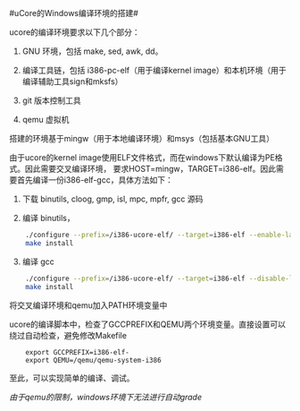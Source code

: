 #uCore的Windows编译环境的搭建#

ucore的编译环境要求以下几个部分：

1. GNU 环境，包括 make, sed, awk, dd。

2. 编译工具链，包括 i386-pc-elf（用于编译kernel image）和本机环境（用于编译辅助工具sign和mksfs）

3. git 版本控制工具

4. qemu 虚拟机

搭建的环境基于mingw（用于本地编译环境）和msys（包括基本GNU工具）

由于ucore的kernel image使用ELF文件格式，而在windows下默认编译为PE格式。因此需要交叉编译环境，
要求HOST=mingw，TARGET=i386-elf。因此需要首先编译一份i386-elf-gcc，具体方法如下：

1. 下载 binutils, cloog, gmp, isl, mpc, mpfr, gcc 源码

2. 编译 binutils，

```bash
	./configure --prefix=/i386-ucore-elf/ --target=i386-elf --enable-languages=c --disable-multilib
	make install 
```

3. 编译 gcc

```bash
	./configure --prefix=/i386-ucore-elf/ --target=i386-elf --disable-libquadmath --disable-libssp --enable-languages=c --disable-multilib
	make install 
```

将交叉编译环境和qemu加入PATH环境变量中

ucore的编译脚本中，检查了GCCPREFIX和QEMU两个环境变量。直接设置可以绕过自动检查，避免修改Makefile

```
	export GCCPREFIX=i386-elf-
	export QEMU=/qemu/qemu-system-i386
```

至此，可以实现简单的编译、调试。

*由于qemu的限制，windows环境下无法进行自动grade*